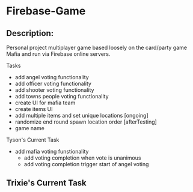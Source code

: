 # Firebase-Game

## Description:

Personal project multiplayer game based loosely on the card/party game Mafia and run via Firebase online servers.

Tasks
- add angel voting functionality
- add officer voting functionality
- add shooter voting functionality
- add towns people voting functionality
- create UI for mafia team
- create items UI
- add multiple items and set unique locations [ongoing]
- randomize end round spawn location order [afterTesting]
- game name

Tyson's Current Task
- add mafia voting funstionality
  - add voting completion when vote is unanimous
  - add voting completion trigger start of angel voting

Trixie's Current Task
- 

